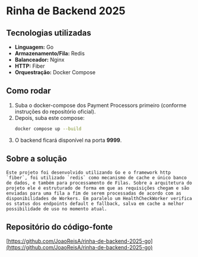 # Rinha de Backend 2025

## Tecnologias utilizadas

- **Linguagem:** Go
- **Armazenamento/Fila:** Redis
- **Balanceador:** Nginx
- **HTTP:** Fiber
- **Orquestração:** Docker Compose

## Como rodar

1. Suba o docker-compose dos Payment Processors primeiro (conforme instruções do repositório oficial).
2. Depois, suba este compose:
   ```sh
   docker compose up --build
   ```
3. O backend ficará disponível na porta **9999**.

## Sobre a solução

    Este projeto foi desenvolvido utilizando Go e o framework http `fiber`, foi utilizado `redis` como mecanismo de cache e único banco de dados, e também para processamento de Filas. Sobre a arquitetura do projeto ele é estruturado de forma em que as requisições chegam e são enviadas para uma fila a fim de serem processadas de acordo com as disponibilidades de Workers. Em paralelo um HealthCheckWorker verifica os status dos endpoints default e fallback, salva em cache a melhor possibilidade de uso no momento atual.


## Repositório do código-fonte

[https://github.com/JoaoReisA/rinha-de-backend-2025-go](https://github.com/JoaoReisA/rinha-de-backend-2025-go)